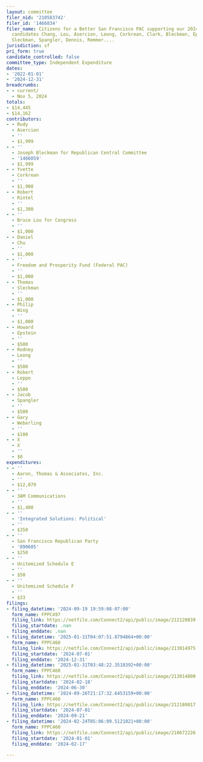 ```yaml
---
layout: committee
filer_nid: '210583742'
filer_id: '1466834'
filer_name: Citizens for a Better San Francisco PAC supporting our 2024 Central Committee
  candidates Chang, Lou, Asercion, Leong, Corkrean, Clark, Bleckman, Epstein, Wing,
  Sleckman, Spangler, Dennis, Remmer....
jurisdiction: sf
pri_form: true
candidate_controlled: false
committee_type: Independent Expenditure
dates:
- '2022-01-01'
- '2024-12-31'
breadcrumbs:
- - current/
  - Nov 5, 2024
totals:
- $14,445
- $14,162
contributors:
- - Rudy
  - Asercion
  - ''
  - $1,999
- - ''
  - Joseph Bleckman for Republican Central Committee
  - '1466059'
  - $1,999
- - Yvette
  - Corkrean
  - ''
  - $1,900
- - Robert
  - Rintel
  - ''
  - $1,300
- - ''
  - Bruce Lou for Congress
  - ''
  - $1,000
- - Daniel
  - Chu
  - ''
  - $1,000
- - ''
  - Freedom and Prosperity Fund (Federal PAC)
  - ''
  - $1,000
- - Thomas
  - Sleckman
  - ''
  - $1,000
- - Philip
  - Wing
  - ''
  - $1,000
- - Howard
  - Epstein
  - ''
  - $500
- - Rodney
  - Leong
  - ''
  - $500
- - Robert
  - Leppo
  - ''
  - $500
- - Jacob
  - Spangler
  - ''
  - $500
- - Gary
  - Weberling
  - ''
  - $100
- - X
  - X
  - ''
  - $0
expenditures:
- - ''
  - Aaron, Thomas & Associates, Inc.
  - ''
  - $12,079
- - ''
  - 3AM Communications
  - ''
  - $1,400
- - ''
  - 'Integrated Solutions: Political'
  - ''
  - $350
- - ''
  - San Francisco Republican Party
  - '890605'
  - $250
- - ''
  - Unitemized Schedule E
  - ''
  - $50
- - ''
  - Unitemized Schedule F
  - ''
  - $33
filings:
- filing_datetime: '2024-09-19 19:59:08-07:00'
  form_name: FPPC497
  filing_link: https://netfile.com/Connect2/api/public/image/212120839
  filing_startdate: .nan
  filing_enddate: .nan
- filing_datetime: '2025-01-31T04:07:51.8794864+00:00'
  form_name: FPPC460
  filing_link: https://netfile.com/Connect2/api/public/image/213014975
  filing_startdate: '2024-07-01'
  filing_enddate: '2024-12-31'
- filing_datetime: '2025-01-31T03:48:22.3518392+00:00'
  form_name: FPPC460
  filing_link: https://netfile.com/Connect2/api/public/image/213014800
  filing_startdate: '2024-02-18'
  filing_enddate: '2024-06-30'
- filing_datetime: '2024-09-26T21:17:32.6453159+00:00'
  form_name: FPPC460
  filing_link: https://netfile.com/Connect2/api/public/image/212180017
  filing_startdate: '2024-07-01'
  filing_enddate: '2024-09-21'
- filing_datetime: '2024-02-24T05:06:09.5121021+00:00'
  form_name: FPPC460
  filing_link: https://netfile.com/Connect2/api/public/image/210672226
  filing_startdate: '2024-01-01'
  filing_enddate: '2024-02-17'

---
```

